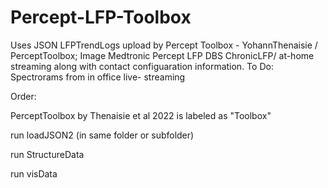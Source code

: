 # Percept-LFP-Toolbox
Uses JSON LFPTrendLogs upload by Percept Toolbox - YohannThenaisie / PerceptToolbox; Image Medtronic Percept LFP DBS ChronicLFP/ at-home streaming along with contact configuaration information. To Do: Spectrorams from in office live- streaming

Order:

PerceptToolbox by Thenaisie et al 2022 is labeled as "Toolbox"

run loadJSON2 (in same folder or subfolder)

run StructureData

run visData
